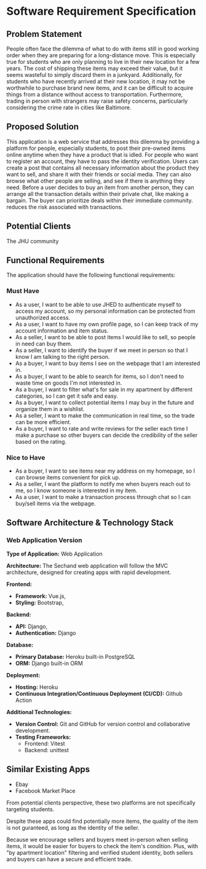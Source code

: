 # Software Requirement Specification

## Problem Statement
People often face the dilemma of what to do with items still in good working order when they are preparing for a long-distance move. This is especially true for students who are only planning to live in their new location for a few years. The cost of shipping these items may exceed their value, but it seems wasteful to simply discard them in a junkyard. Additionally, for students who have recently arrived at their new location, it may not be worthwhile to purchase brand new items, and it can be difficult to acquire things from a distance without access to transportation. Furthermore, trading in person with strangers may raise safety concerns, particularly considering the crime rate in cities like Baltimore.

## Proposed Solution
This application is a web service that addresses this dilemma by providing a platform for people, especially students, to post their pre-owned items online anytime when they have a product that is idled. For people who want to register an account, they have to pass the identity verification. Users can create a post that contains all necessary information about the product they want to sell, and share it with their friends or social media. They can also browse what other people are selling, and see if there is anything they need. Before a user decides to buy an item from another person, they can arrange all the transaction details within their private chat, like making a bargain. The buyer can prioritize deals within their immediate community. reduces the risk associated with transactions.

## Potential Clients
The JHU community

## Functional Requirements
The application should have the following functional requirements:

### Must Have
* As a user, I want to be able to use JHED to authenticate myself to access my account, so my personal information can be protected from unauthorized access.
* As a user, I want to have my own profile page, so I can keep track of my account information and item status.
* As a seller, I want to be able to post items I would like to sell, so people in need can buy them.
* As a seller, I want to identify the buyer if we meet in person so that I know I am talking to the right person.
* As a buyer, I want to buy items I see on the webpage that I am interested in.
* As a buyer, I want to be able to search for items, so I don't need to waste time on goods I'm not interested in.
* As a buyer, I want to filter what's for sale in my apartment by different categories, so I can get it safe and easy.
* As a buyer, I want to collect potential items I may buy in the future and organize them in a wishlist.
* As a seller, I want to make the communication in real time, so the trade can be more efficient.
* As a buyer, I want to rate and write reviews for the seller each time I make a purchase so other buyers can decide the credibility of the seller based on the rating.
### Nice to Have
* As a buyer, I want to see items near my address on my homepage, so I can browse items convenient for pick up.
* As a seller, I want the platform to notify me when buyers reach out to me, so I know someone is interested in my item.
* As a user, I want to make a transaction process through chat so I can buy/sell items via the webpage.

## Software Architecture & Technology Stack
### Web Application Version

**Type of Application:** Web Application

**Architecture:** The Sechand web application will follow the MVC architecture, designed for creating apps with rapid development.

**Frontend:**
- **Framework:** Vue.js, 
- **Styling:** Bootstrap,

**Backend:**
- **API:** Django,
- **Authentication:** Django

**Database:**
- **Primary Database:** Heroku built-in PostgreSQL
- **ORM:** Django built-in ORM

**Deployment:**
- **Hosting:** Heroku
- **Continuous Integration/Continuous Deployment (CI/CD):** Github Action

**Additional Technologies:**
- **Version Control:** Git and GitHub for version control and collaborative development.
- **Testing Frameworks:**
  - Frontend: Vitest
  - Backend: unittest

## Similar Existing Apps
* Ebay
* Facebook Market Place

From potential clients perspective, these two platforms are not specifically targeting students. 

Despite these apps could find potentially more items, the quality of the item is not guranteed, as long as the identity of the seller. 

Because we encourage sellers and buyers meet in-person when selling items, it would be easier for buyers to check the item's condition. Plus, with "by apartment location" filtering and verified student identity, both sellers and buyers can have a secure and efficient trade.
